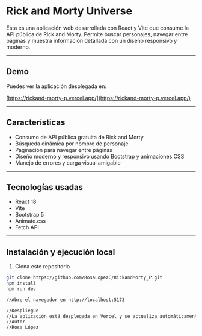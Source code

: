 # Rick and Morty Universe

Esta es una aplicación web desarrollada con React y Vite que consume la API pública de Rick and Morty. Permite buscar personajes, navegar entre páginas y muestra información detallada con un diseño responsivo y moderno.

---

## Demo

Puedes ver la aplicación desplegada en:

[https://rickand-morty-p.vercel.app/](https://rickand-morty-p.vercel.app/)

---

## Características

- Consumo de API pública gratuita de Rick and Morty
- Búsqueda dinámica por nombre de personaje
- Paginación para navegar entre páginas
- Diseño moderno y responsivo usando Bootstrap y animaciones CSS
- Manejo de errores y carga visual amigable

---

## Tecnologías usadas

- React 18
- Vite
- Bootstrap 5
- Animate.css
- Fetch API

---

## Instalación y ejecución local

1. Clona este repositorio

```bash
git clone https://github.com/RosaLopezC/RickandMorty_P.git
npm install
npm run dev

//Abre el navegador en http://localhost:5173

//Despliegue
//La aplicación está desplegada en Vercel y se actualiza automáticamente al hacer push a la rama main.
//Autor
//Rosa López


